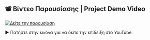 ## 📽️ Βίντεο Παρουσίασης | Project Demo Video

[![Δείτε την παρουσίαση](https://img.youtube.com/vi/rPV9cfTbVoE/0.jpg)](https://youtube.com/shorts/rPV9cfTbVoE?feature=share)

▶️ Πατήστε στην εικόνα για να δείτε την επίδειξη στο YouTube.
